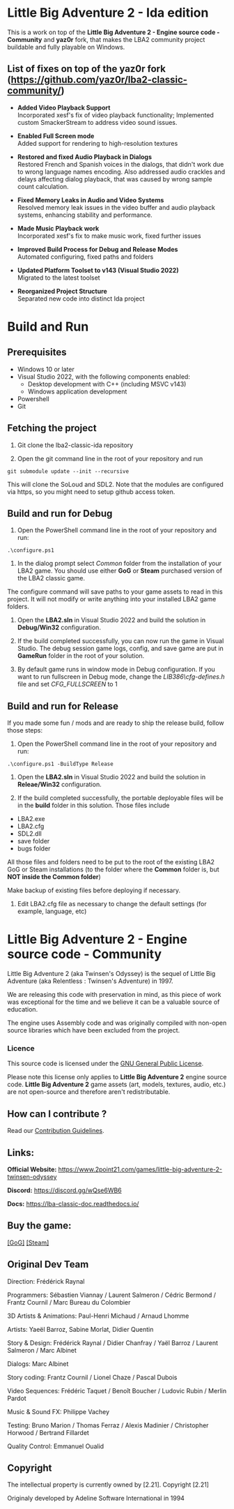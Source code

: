 # Little Big Adventure 2 - Ida edition

This is a work on top of the **Little Big Adventure 2 - Engine source code - Community** and **yaz0r** fork, that makes the LBA2 community project buildable and fully playable on Windows.

## List of fixes on top of the **yaz0r** fork (https://github.com/yaz0r/lba2-classic-community/)

- **Added Video Playback Support**  
  Incorporated xesf's fix of video playback functionality; Implemented custom SmackerStream to address video sound issues.

- **Enabled Full Screen mode**  
  Added support for rendering to high-resolution textures

- **Restored and fixed Audio Playback in Dialogs**  
  Restored French and Spanish voices in the dialogs, that didn't work due to wrong language names encoding. Also addressed audio crackles and delays affecting dialog playback, that was caused by wrong sample count calculation.

- **Fixed Memory Leaks in Audio and Video Systems**  
  Resolved memory leak issues in the video buffer and audio playback systems, enhancing stability and performance.

- **Made Music Playback work**  
  Incorporated xesf's fix to make music work, fixed further issues

- **Improved Build Process for Debug and Release Modes**  
  Automated configuring, fixed paths and folders

- **Updated Platform Toolset to v143 (Visual Studio 2022)**  
  Migrated to the latest toolset

- **Reorganized Project Structure**  
  Separated new code into distinct Ida project

# Build and Run

## Prerequisites

- Windows 10 or later
- Visual Studio 2022, with the following components enabled:
  - Desktop development with C++ (including MSVC v143)
  - Windows application development
- Powershell
- Git

## Fetching the project

1. Git clone the lba2-classic-ida repository

1. Open the git command line in the root of your repository and run

```git submodule update --init --recursive```

This will clone the SoLoud and SDL2. Note that the modules are configured via https, so you might need to setup github access token.

## Build and run for Debug

1. Open the PowerShell command line in the root of your repository and run:

```.\configure.ps1```

1. In the dialog prompt select *Common* folder from the installation of your LBA2 game. You should use either **GoG** or **Steam** purchased version of the LBA2 classic game.

The configure command will save paths to your game assets to read in this project. It will not modify or write anything into your installed LBA2 game folders.

1. Open the **LBA2.sln** in Visual Studio 2022 and build the solution in **Debug/Win32** configuration.

1. If the build completed successfully, you can now run the game in Visual Studio. The debug session game logs, config, and save game are put in **GameRun** folder in the root of your solution.

1. By default game runs in window mode in Debug configuration. If you want to run fullscreen in Debug mode, change the *LIB386\cfg-defines.h* file and set *CFG_FULLSCREEN* to 1

## Build and run for Release

If you made some fun / mods and are ready to ship the release build, follow those steps: 

1. Open the PowerShell command line in the root of your repository and run:

```.\configure.ps1 -BuildType Release```

1. Open the **LBA2.sln** in Visual Studio 2022 and build the solution in **Releae/Win32** configuration.

1. If the build completed successfully, the portable deployable files will be in the **build** folder in this solution. Those files include
- LBA2.exe
- LBA2.cfg
- SDL2.dll
- save folder
- bugs folder

All those files and folders need to be put to the root of the existing LBA2 GoG or Steam installations (to the folder where the **Common** folder is, but **NOT inside the Common folder**)

Make backup of existing files before deploying if necessary.

1. Edit LBA2.cfg file as necessary to change the default settings (for example, language, etc)


# Little Big Adventure 2 - Engine source code - Community

Little Big Adventure 2 (aka Twinsen's Odyssey) is the sequel of Little Big Adventure (aka Relentless : Twinsen's Adventure) in 1997.

We are releasing this code with preservation in mind, as this piece of work was exceptional for the time and we believe it can be a valuable source of education.

The engine uses Assembly code and was originally compiled with non-open source libraries which have been excluded from the project. 

### Licence
This source code is licensed under the [GNU General Public License](https://github.com/2point21/lba2-classic-community/blob/main/LICENSE).

Please note this license only applies to **Little Big Adventure 2** engine source code. **Little Big Adventure 2** game assets (art, models, textures, audio, etc.) are not open-source and therefore aren't redistributable.

## How can I contribute ?

Read our [Contribution Guidelines](https://github.com/2point21/lba2-classic-community/blob/main/CONTRIBUTING.md).

## Links:
**Official Website:** https://www.2point21.com/games/little-big-adventure-2-twinsen-odyssey

**Discord:** https://discord.gg/wQse6WB6

**Docs:** https://lba-classic-doc.readthedocs.io/

## Buy the game:
 [[GoG]](https://www.gog.com/game/little_big_adventure_2)  [[Steam]](https://store.steampowered.com/app/398000/Little_Big_Adventure_2/)

## Original Dev Team
Direction: Frédérick Raynal

Programmers: Sébastien Viannay / Laurent Salmeron / Cédric Bermond / Frantz Cournil / Marc Bureau du Colombier

3D Artists & Animations: Paul-Henri Michaud / Arnaud Lhomme

Artists: Yaeël Barroz, Sabine Morlat, Didier Quentin

Story & Design: Frédérick Raynal / Didier Chanfray / Yaël Barroz / Laurent Salmeron / Marc Albinet

Dialogs: Marc Albinet

Story coding: Frantz Cournil / Lionel Chaze / Pascal Dubois

Video Sequences: Frédéric Taquet / Benoît Boucher / Ludovic Rubin / Merlin Pardot

Music & Sound FX: Philippe Vachey

Testing: Bruno Marion / Thomas Ferraz / Alexis Madinier / Christopher Horwood / Bertrand Fillardet

Quality Control: Emmanuel Oualid

## Copyright
The intellectual property is currently owned by [2.21]. Copyright [2.21]

Originaly developed by Adeline Software International in 1994
